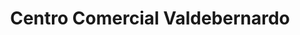 ---
title: "Centro Comercial Valdebernardo"
url: /madrid/centro-comercial-valdebernardo/
shop: centro comercial
---